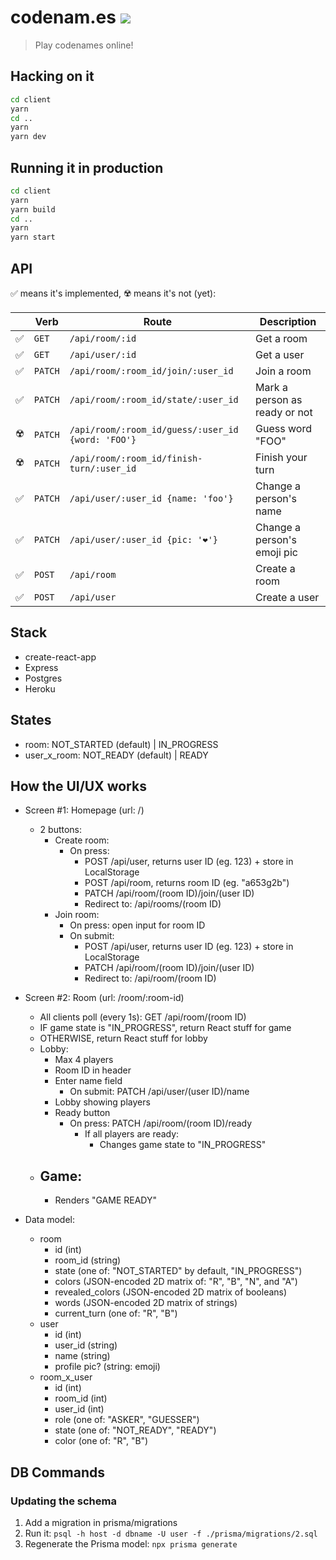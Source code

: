 # codenam.es ![](https://github.com/bcherny/codenam.es/workflows/ci/badge.svg)

> Play codenames online!

## Hacking on it

```sh
cd client
yarn
cd ..
yarn
yarn dev
```

## Running it in production

```sh
cd client
yarn
yarn build
cd ..
yarn
yarn start
```

## API

✅ means it's implemented, ☢️ means it's not (yet):

|     | Verb    | Route                                             | Description                   |
| --- | ------- | ------------------------------------------------- | ----------------------------- |
| ✅  | `GET`   | `/api/room/:id`                                   | Get a room                    |
| ✅  | `GET`   | `/api/user/:id`                                   | Get a user                    |
| ✅  | `PATCH` | `/api/room/:room_id/join/:user_id`                | Join a room                   |
| ✅  | `PATCH` | `/api/room/:room_id/state/:user_id`               | Mark a person as ready or not |
| ☢️  | `PATCH` | `/api/room/:room_id/guess/:user_id {word: 'FOO'}` | Guess word "FOO"              |
| ☢️  | `PATCH` | `/api/room/:room_id/finish-turn/:user_id`         | Finish your turn              |
| ✅  | `PATCH` | `/api/user/:user_id {name: 'foo'}`                | Change a person's name        |
| ✅  | `PATCH` | `/api/user/:user_id {pic: '❤️'}`                  | Change a person's emoji pic   |
| ✅  | `POST`  | `/api/room`                                       | Create a room                 |
| ✅  | `POST`  | `/api/user`                                       | Create a user                 |

## Stack

- create-react-app
- Express
- Postgres
- Heroku

## States

- room: NOT_STARTED (default) | IN_PROGRESS
- user_x_room: NOT_READY (default) | READY

## How the UI/UX works

- Screen #1: Homepage (url: /)
  - 2 buttons:
    - Create room:
      - On press:
        - POST /api/user, returns user ID (eg. 123) + store in LocalStorage
        - POST /api/room, returns room ID (eg. "a653g2b")
        - PATCH /api/room/(room ID)/join/(user ID)
        - Redirect to: /api/rooms/(room ID)
    - Join room:
      - On press: open input for room ID
      - On submit:
        - POST /api/user, returns user ID (eg. 123) + store in LocalStorage
        - PATCH /api/room/(room ID)/join/(user ID)
        - Redirect to: /api/room/(room ID)
- Screen #2: Room (url: /room/:room-id)

  - All clients poll (every 1s): GET /api/room/(room ID)
  - IF game state is "IN_PROGRESS", return React stuff for game
  - OTHERWISE, return React stuff for lobby
  - Lobby:
    - Max 4 players
    - Room ID in header
    - Enter name field
      - On submit: PATCH /api/user/(user ID)/name
    - Lobby showing players
    - Ready button
      - On press: PATCH /api/room/(room ID)/ready
        - If all players are ready:
          - Changes game state to "IN_PROGRESS"
  - ## Game:
    - Renders "GAME READY"

- Data model:
  - room
    - id (int)
    - room_id (string)
    - state (one of: "NOT_STARTED" by default, "IN_PROGRESS")
    - colors (JSON-encoded 2D matrix of: "R", "B", "N", and "A")
    - revealed_colors (JSON-encoded 2D matrix of booleans)
    - words (JSON-encoded 2D matrix of strings)
    - current_turn (one of: "R", "B")
  - user
    - id (int)
    - user_id (string)
    - name (string)
    - profile pic? (string: emoji)
  - room_x_user
    - id (int)
    - room_id (int)
    - user_id (int)
    - role (one of: "ASKER", "GUESSER")
    - state (one of: "NOT_READY", "READY")
    - color (one of: "R", "B")

## DB Commands

### Updating the schema

1. Add a migration in prisma/migrations
2. Run it: `psql -h host -d dbname -U user -f ./prisma/migrations/2.sql`
3. Regenerate the Prisma model: `npx prisma generate`
